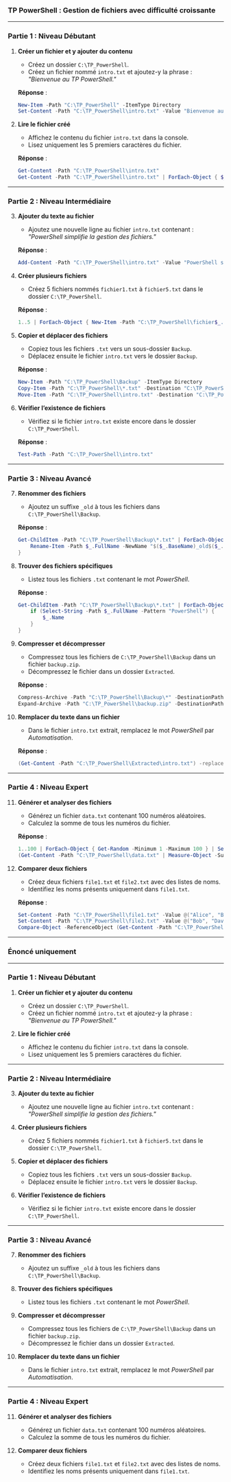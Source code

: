 ### TP PowerShell : Gestion de fichiers avec difficulté croissante

---

### **Partie 1 : Niveau Débutant**

1. **Créer un fichier et y ajouter du contenu**
   - Créez un dossier `C:\TP_PowerShell`.
   - Créez un fichier nommé `intro.txt` et ajoutez-y la phrase : *"Bienvenue au TP PowerShell."*

   **Réponse** :
   ```powershell
   New-Item -Path "C:\TP_PowerShell" -ItemType Directory
   Set-Content -Path "C:\TP_PowerShell\intro.txt" -Value "Bienvenue au TP PowerShell."
   ```

2. **Lire le fichier créé**
   - Affichez le contenu du fichier `intro.txt` dans la console.
   - Lisez uniquement les 5 premiers caractères du fichier.

   **Réponse** :
   ```powershell
   Get-Content -Path "C:\TP_PowerShell\intro.txt"
   Get-Content -Path "C:\TP_PowerShell\intro.txt" | ForEach-Object { $_.Substring(0,5) }
   ```

---

### **Partie 2 : Niveau Intermédiaire**

3. **Ajouter du texte au fichier**
   - Ajoutez une nouvelle ligne au fichier `intro.txt` contenant : *"PowerShell simplifie la gestion des fichiers."*

   **Réponse** :
   ```powershell
   Add-Content -Path "C:\TP_PowerShell\intro.txt" -Value "PowerShell simplifie la gestion des fichiers."
   ```

4. **Créer plusieurs fichiers**
   - Créez 5 fichiers nommés `fichier1.txt` à `fichier5.txt` dans le dossier `C:\TP_PowerShell`.

   **Réponse** :
   ```powershell
   1..5 | ForEach-Object { New-Item -Path "C:\TP_PowerShell\fichier$_.txt" -ItemType File }
   ```

5. **Copier et déplacer des fichiers**
   - Copiez tous les fichiers `.txt` vers un sous-dossier `Backup`.
   - Déplacez ensuite le fichier `intro.txt` vers le dossier `Backup`.

   **Réponse** :
   ```powershell
   New-Item -Path "C:\TP_PowerShell\Backup" -ItemType Directory
   Copy-Item -Path "C:\TP_PowerShell\*.txt" -Destination "C:\TP_PowerShell\Backup"
   Move-Item -Path "C:\TP_PowerShell\intro.txt" -Destination "C:\TP_PowerShell\Backup"
   ```

6. **Vérifier l’existence de fichiers**
   - Vérifiez si le fichier `intro.txt` existe encore dans le dossier `C:\TP_PowerShell`.

   **Réponse** :
   ```powershell
   Test-Path -Path "C:\TP_PowerShell\intro.txt"
   ```

---

### **Partie 3 : Niveau Avancé**

7. **Renommer des fichiers**
   - Ajoutez un suffixe `_old` à tous les fichiers dans `C:\TP_PowerShell\Backup`.

   **Réponse** :
   ```powershell
   Get-ChildItem -Path "C:\TP_PowerShell\Backup\*.txt" | ForEach-Object {
       Rename-Item -Path $_.FullName -NewName "$($_.BaseName)_old$($_.Extension)"
   }
   ```

8. **Trouver des fichiers spécifiques**
   - Listez tous les fichiers `.txt` contenant le mot *PowerShell*.

   **Réponse** :
   ```powershell
   Get-ChildItem -Path "C:\TP_PowerShell\Backup\*.txt" | ForEach-Object {
       if (Select-String -Path $_.FullName -Pattern "PowerShell") {
           $_.Name
       }
   }
   ```

9. **Compresser et décompresser**
   - Compressez tous les fichiers de `C:\TP_PowerShell\Backup` dans un fichier `backup.zip`.
   - Décompressez le fichier dans un dossier `Extracted`.

   **Réponse** :
   ```powershell
   Compress-Archive -Path "C:\TP_PowerShell\Backup\*" -DestinationPath "C:\TP_PowerShell\backup.zip"
   Expand-Archive -Path "C:\TP_PowerShell\backup.zip" -DestinationPath "C:\TP_PowerShell\Extracted"
   ```

10. **Remplacer du texte dans un fichier**
    - Dans le fichier `intro.txt` extrait, remplacez le mot *PowerShell* par *Automatisation*.

    **Réponse** :
    ```powershell
    (Get-Content -Path "C:\TP_PowerShell\Extracted\intro.txt") -replace "PowerShell", "Automatisation" | Set-Content -Path "C:\TP_PowerShell\Extracted\intro.txt"
    ```

---

### **Partie 4 : Niveau Expert**

11. **Générer et analyser des fichiers**
    - Générez un fichier `data.txt` contenant 100 numéros aléatoires.
    - Calculez la somme de tous les numéros du fichier.

    **Réponse** :
    ```powershell
    1..100 | ForEach-Object { Get-Random -Minimum 1 -Maximum 100 } | Set-Content -Path "C:\TP_PowerShell\data.txt"
    (Get-Content -Path "C:\TP_PowerShell\data.txt" | Measure-Object -Sum).Sum
    ```

12. **Comparer deux fichiers**
    - Créez deux fichiers `file1.txt` et `file2.txt` avec des listes de noms.
    - Identifiez les noms présents uniquement dans `file1.txt`.

    **Réponse** :
    ```powershell
    Set-Content -Path "C:\TP_PowerShell\file1.txt" -Value @("Alice", "Bob", "Charlie")
    Set-Content -Path "C:\TP_PowerShell\file2.txt" -Value @("Bob", "David")
    Compare-Object -ReferenceObject (Get-Content -Path "C:\TP_PowerShell\file1.txt") -DifferenceObject (Get-Content -Path "C:\TP_PowerShell\file2.txt") | Where-Object { $_.SideIndicator -eq "<=" }
    ```

---

### Énoncé uniquement

---

### **Partie 1 : Niveau Débutant**

1. **Créer un fichier et y ajouter du contenu**
   - Créez un dossier `C:\TP_PowerShell`.
   - Créez un fichier nommé `intro.txt` et ajoutez-y la phrase : *"Bienvenue au TP PowerShell."*

2. **Lire le fichier créé**
   - Affichez le contenu du fichier `intro.txt` dans la console.
   - Lisez uniquement les 5 premiers caractères du fichier.

---

### **Partie 2 : Niveau Intermédiaire**

3. **Ajouter du texte au fichier**
   - Ajoutez une nouvelle ligne au fichier `intro.txt` contenant : *"PowerShell simplifie la gestion des fichiers."*

4. **Créer plusieurs fichiers**
   - Créez 5 fichiers nommés `fichier1.txt` à `fichier5.txt` dans le dossier `C:\TP_PowerShell`.

5. **Copier et déplacer des fichiers**
   - Copiez tous les fichiers `.txt` vers un sous-dossier `Backup`.
   - Déplacez ensuite le fichier `intro.txt` vers le dossier `Backup`.

6. **Vérifier l’existence de fichiers**
   - Vérifiez si le fichier `intro.txt` existe encore dans le dossier `C:\TP_PowerShell`.

---

### **Partie 3 : Niveau Avancé**

7. **Renommer des fichiers**
   - Ajoutez un suffixe `_old` à tous les fichiers dans `C:\TP_PowerShell\Backup`.

8. **Trouver des fichiers spécifiques**
   - Listez tous les fichiers `.txt` contenant le mot *PowerShell*.

9. **Compresser et décompresser**
   - Compressez tous les fichiers de `C:\TP_PowerShell\Backup` dans un fichier `backup.zip`.
   - Décompressez le fichier dans un dossier `Extracted`.

10. **Remplacer du texte dans un fichier**
    - Dans le fichier `intro.txt` extrait, remplacez le mot *PowerShell* par *Automatisation*.

---

### **Partie 4 : Niveau Expert**

11. **Générer et analyser des fichiers**
    - Générez un fichier `data.txt` contenant 100 numéros aléatoires.
    - Calculez la somme de tous les numéros du fichier.

12. **Comparer deux fichiers**
    - Créez deux fichiers `file1.txt` et `file2.txt` avec des listes de noms.
    - Identifiez les noms présents uniquement dans `file1.txt`.